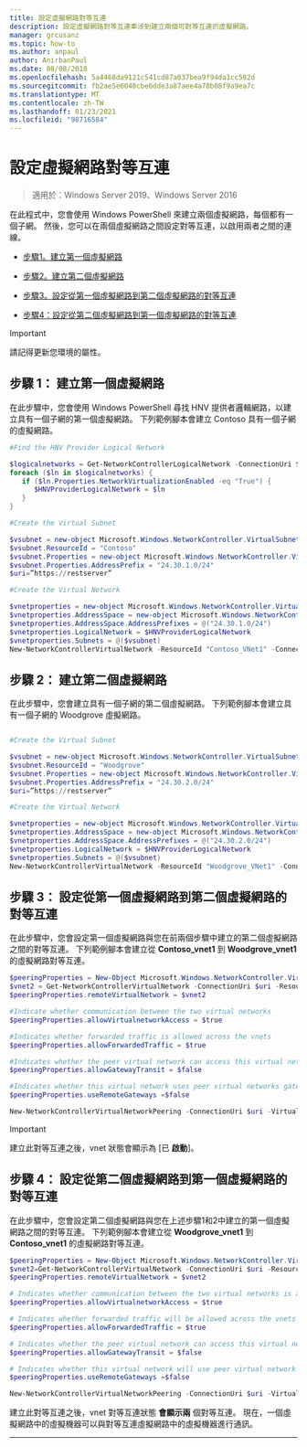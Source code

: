```yaml
---
title: 設定虛擬網路對等互連
description: 設定虛擬網路對等互連牽涉到建立兩個可對等互連的虛擬網路。
manager: grcusanz
ms.topic: how-to
ms.author: anpaul
author: AnirbanPaul
ms.date: 08/08/2018
ms.openlocfilehash: 5a4468da9121c541cd87a037bea9f94da1cc582d
ms.sourcegitcommit: fb2ae5e6040cbe6dde3a87aee4a78b08f9a9ea7c
ms.translationtype: MT
ms.contentlocale: zh-TW
ms.lasthandoff: 01/23/2021
ms.locfileid: "98716584"
---
```

# <a name="configure-virtual-network-peering"></a>設定虛擬網路對等互連

>適用於：Windows Server 2019、Windows Server 2016

在此程式中，您會使用 Windows PowerShell 來建立兩個虛擬網路，每個都有一個子網。 然後，您可以在兩個虛擬網路之間設定對等互連，以啟用兩者之間的連線。

- [步驟1。建立第一個虛擬網路](#step-1-create-the-first-virtual-network)

- [步驟2。建立第二個虛擬網路](#step-2-create-the-second-virtual-network)

- [步驟3。設定從第一個虛擬網路到第二個虛擬網路的對等互連](#step-3-configure-peering-from-the-first-virtual-network-to-the-second-virtual-network)

- [步驟4：設定從第二個虛擬網路到第一個虛擬網路的對等互連](#step-4-configure-peering-from-the-second-virtual-network-to-the-first-virtual-network)


>[!IMPORTANT]
>請記得更新您環境的屬性。

## <a name="step-1-create-the-first-virtual-network"></a>步驟 1： 建立第一個虛擬網路

在此步驟中，您會使用 Windows PowerShell 尋找 HNV 提供者邏輯網路，以建立具有一個子網的第一個虛擬網路。 下列範例腳本會建立 Contoso 具有一個子網的虛擬網路。

``` PowerShell
#Find the HNV Provider Logical Network

$logicalnetworks = Get-NetworkControllerLogicalNetwork -ConnectionUri $uri
foreach ($ln in $logicalnetworks) {
   if ($ln.Properties.NetworkVirtualizationEnabled -eq "True") {
      $HNVProviderLogicalNetwork = $ln
   }
}

#Create the Virtual Subnet

$vsubnet = new-object Microsoft.Windows.NetworkController.VirtualSubnet
$vsubnet.ResourceId = "Contoso"
$vsubnet.Properties = new-object Microsoft.Windows.NetworkController.VirtualSubnetProperties
$vsubnet.Properties.AddressPrefix = "24.30.1.0/24"
$uri=”https://restserver”

#Create the Virtual Network

$vnetproperties = new-object Microsoft.Windows.NetworkController.VirtualNetworkProperties
$vnetproperties.AddressSpace = new-object Microsoft.Windows.NetworkController.AddressSpace
$vnetproperties.AddressSpace.AddressPrefixes = @("24.30.1.0/24")
$vnetproperties.LogicalNetwork = $HNVProviderLogicalNetwork
$vnetproperties.Subnets = @($vsubnet)
New-NetworkControllerVirtualNetwork -ResourceId "Contoso_VNet1" -ConnectionUri $uri -Properties $vnetproperties
```

## <a name="step-2-create-the-second-virtual-network"></a>步驟 2： 建立第二個虛擬網路

在此步驟中，您會建立具有一個子網的第二個虛擬網路。 下列範例腳本會建立具有一個子網的 Woodgrove 虛擬網路。

``` PowerShell

#Create the Virtual Subnet

$vsubnet = new-object Microsoft.Windows.NetworkController.VirtualSubnet
$vsubnet.ResourceId = "Woodgrove"
$vsubnet.Properties = new-object Microsoft.Windows.NetworkController.VirtualSubnetProperties
$vsubnet.Properties.AddressPrefix = "24.30.2.0/24"
$uri=”https://restserver”

#Create the Virtual Network

$vnetproperties = new-object Microsoft.Windows.NetworkController.VirtualNetworkProperties
$vnetproperties.AddressSpace = new-object Microsoft.Windows.NetworkController.AddressSpace
$vnetproperties.AddressSpace.AddressPrefixes = @("24.30.2.0/24")
$vnetproperties.LogicalNetwork = $HNVProviderLogicalNetwork
$vnetproperties.Subnets = @($vsubnet)
New-NetworkControllerVirtualNetwork -ResourceId "Woodgrove_VNet1" -ConnectionUri $uri -Properties $vnetproperties
```

## <a name="step-3-configure-peering-from-the-first-virtual-network-to-the-second-virtual-network"></a>步驟 3： 設定從第一個虛擬網路到第二個虛擬網路的對等互連

在此步驟中，您會設定第一個虛擬網路與您在前兩個步驟中建立的第二個虛擬網路之間的對等互連。 下列範例腳本會建立從 **Contoso_vnet1** 到 **Woodgrove_vnet1** 的虛擬網路對等互連。

```PowerShell
$peeringProperties = New-Object Microsoft.Windows.NetworkController.VirtualNetworkPeeringProperties
$vnet2 = Get-NetworkControllerVirtualNetwork -ConnectionUri $uri -ResourceId "Woodgrove_VNet1"
$peeringProperties.remoteVirtualNetwork = $vnet2

#Indicate whether communication between the two virtual networks
$peeringProperties.allowVirtualnetworkAccess = $true

#Indicates whether forwarded traffic is allowed across the vnets
$peeringProperties.allowForwardedTraffic = $true

#Indicates whether the peer virtual network can access this virtual networks gateway
$peeringProperties.allowGatewayTransit = $false

#Indicates whether this virtual network uses peer virtual networks gateway
$peeringProperties.useRemoteGateways =$false

New-NetworkControllerVirtualNetworkPeering -ConnectionUri $uri -VirtualNetworkId “Contoso_vnet1” -ResourceId “ContosotoWoodgrove” -Properties $peeringProperties

```

>[!IMPORTANT]
>建立此對等互連之後，vnet 狀態會顯示為 [已 **啟動**]。

## <a name="step-4-configure-peering-from-the-second-virtual-network-to-the-first-virtual-network"></a>步驟 4： 設定從第二個虛擬網路到第一個虛擬網路的對等互連

在此步驟中，您會設定第二個虛擬網路與您在上述步驟1和2中建立的第一個虛擬網路之間的對等互連。 下列範例腳本會建立從 **Woodgrove_vnet1** 到 **Contoso_vnet1** 的虛擬網路對等互連。

```PowerShell
$peeringProperties = New-Object Microsoft.Windows.NetworkController.VirtualNetworkPeeringProperties
$vnet2=Get-NetworkControllerVirtualNetwork -ConnectionUri $uri -ResourceId "Contoso_VNet1"
$peeringProperties.remoteVirtualNetwork = $vnet2

# Indicates whether communication between the two virtual networks is allowed
$peeringProperties.allowVirtualnetworkAccess = $true

# Indicates whether forwarded traffic will be allowed across the vnets
$peeringProperties.allowForwardedTraffic = $true

# Indicates whether the peer virtual network can access this virtual network's gateway
$peeringProperties.allowGatewayTransit = $false

# Indicates whether this virtual network will use peer virtual network's gateway
$peeringProperties.useRemoteGateways =$false

New-NetworkControllerVirtualNetworkPeering -ConnectionUri $uri -VirtualNetworkId “Woodgrove_vnet1” -ResourceId “WoodgrovetoContoso” -Properties $peeringProperties

```

建立此對等互連之後，vnet 對等互連狀態 **會顯示兩** 個對等互連。 現在，一個虛擬網路中的虛擬機器可以與對等互連虛擬網路中的虛擬機器進行通訊。

---